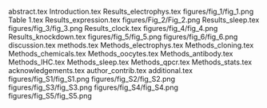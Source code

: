 abstract.tex
Introduction.tex
Results_electrophys.tex
figures/fig_1/fig_1.png
Table 1.tex
Results_expression.tex
figures/Fig_2/Fig_2.png
Results_sleep.tex
figures/fig_3/fig_3.png
Results_clock.tex
figures/fig_4/fig_4.png
Results_knockdown.tex
figures/fig_5/fig_5.png
figures/fig_6/fig_6.png
discussion.tex
methods.tex
Methods_electrophys.tex
Methods_cloning.tex
Methods_chemicals.tex
Methods_oocytes.tex
Methods_antibody.tex
Methods_IHC.tex
Methods_sleep.tex
Methods_qpcr.tex
Methods_stats.tex
acknowledgements.tex
author_contrib.tex
additional.tex
figures/fig_S1/fig_S1.png
figures/fig_S2/fig_S2.png
figures/fig_S3/fig_S3.png
figures/fig_S4/fig_S4.png
figures/fig_S5/fig_S5.png